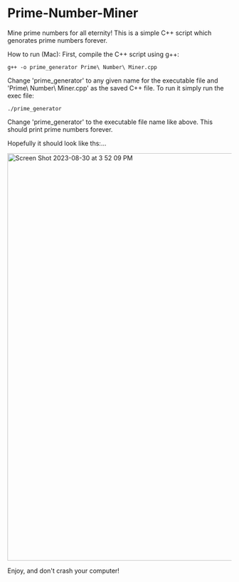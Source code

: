 # Prime-Number-Miner
Mine prime numbers for all eternity! 
This is a simple C++ script which genorates prime numbers forever. 

How to run (Mac):
First, compile the C++ script using g++:
```
g++ -o prime_generator Prime\ Number\ Miner.cpp
```
Change 'prime_generator' to any given name for the executable file and 'Prime\ Number\ Miner.cpp' as the saved C++ file. To run it simply run the exec file:
```
./prime_generator
```
Change 'prime_generator' to the executable file name like above. This should print prime numbers forever. 

Hopefully it should look like ths:...

<img width="915" alt="Screen Shot 2023-08-30 at 3 52 09 PM" src="https://github.com/MataiMoorfield/Prime-Number-Miner/assets/138086469/5c918441-805e-49d8-8034-4be8ea74e754">

Enjoy, and don't crash your computer!
